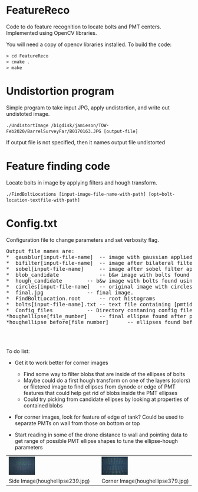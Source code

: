 # FeatureReco

Code to do feature recognition to locate bolts and PMT centers.  Implemented using OpenCV libraries.

You will need a copy of opencv libraries installed.  To build the code:

```
> cd FeatureReco
> cmake .
> make
```

# Undistortion program

Simple program to take input JPG, apply undistortion, and write out undistoted image.

```
./UndistortImage /bigdisk/jamieson/TOW-Feb2020/BarrelSurveyFar/B0170163.JPG [output-file]
```

If output file is not specified, then it names output file undistorted<input-file-name>

# Feature finding code

Locate bolts in image by applying filters and hough transform.

```
./FindBoltLocations [input-image-file-name-with-path] [opt=bolt-location-textfile-with-path]
```

# Config.txt
Configuration file to change parameters and set verbosity flag.

<pre>
Output file names are: 
*  gausblur[input-file-name]  -- image with gaussian applied (if enabled) 
*  bifilter[input-file-name]  -- image after bilateral filter applied (if enabled)
*  sobel[input-file-name]     -- image after sobel filter applied (this is input to Hough)
*  blob_candidate             -- b&w image with bolts found using blob detection represented as white and rest black.
*  hough_candidate 	      -- b&w image with bolts found using hough transform represented as white and rest black.
*  circles[input-file-name]   -- original image with circles found by hough added
*  final.jpg 		      -- final image.
*  FindBoltLocation.root      -- root histograms
*  bolts[input-file-name].txt -- text file containing [pmtid(-1 for now) pmtx pmty pmtr boltid boltx bolty] 
*  Config_files		      -- Directory contaning config files for different images.
*houghellipse[file_number]    -- final ellipse found after pruning.
*houghellipse_before[file_number]      -- ellipses found before pruning.
</pre>

<table style ="width:100%">
<tr>
<td>
<img src="./Config_files/239/houghellipse239.jpg" height="30%" width="30%"> 
</td>
<td>
<img src="./Config_files/379/houghellipse379.jpg" height="30%" width="30%"> 
</td>
</tr>
<tr>
<td>
Side Image(houghellipse239.jpg)
</td>
<td>
Corner Image(houghellipse379.jpg)
</td>

</tr>
<br>

<br>

To do list:
* Get it to work better for corner images
  * Find some way to filter blobs that are inside of the ellipses of bolts
  * Maybe could do a first hough transform on one of the layers (colors) or filetered image to find ellipses from dynode or edge of PMT    features that could help get rid of blobs inside the PMT ellipses
  * Could try picking from candidate ellipses by looking at properties of contained blobs

* For corner images, look for feature of edge of tank?  Could be used to separate PMTs on wall from those on bottom or top

* Start reading in some of the drone distance to wall and pointing data to get range of possible PMT ellipse shapes
    to tune the ellipse-hough parameters








